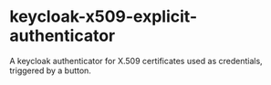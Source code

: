 # keycloak-x509-explicit-authenticator

A keycloak authenticator for X.509 certificates used as credentials, triggered by a button.

